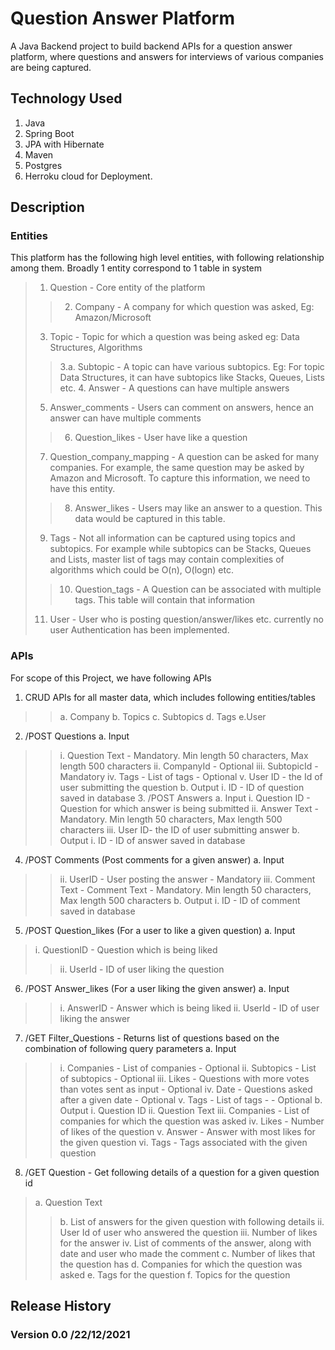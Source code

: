 # Question Answer Platform 

A Java Backend project to build backend APIs for a question answer platform, where questions and answers for interviews of various companies are being captured.
## Technology Used
1. Java
2. Spring Boot
3. JPA with Hibernate
4. Maven
5. Postgres 
6. Herroku cloud for Deployment.
## Description 
### Entities
This platform has the following high level entities, with following relationship among
them. Broadly 1 entity correspond to 1 table in system
>1. Question - Core entity of the platform
>>2. Company - A company for which question was asked, Eg: Amazon/Microsoft
>3. Topic - Topic for which a question was being asked eg: Data Structures, Algorithms
>>3.a. Subtopic - A topic can have various subtopics. Eg: For topic Data Structures, it can
have subtopics like Stacks, Queues, Lists etc.
>>4. Answer - A questions can have multiple answers
>5. Answer_comments - Users can comment on answers, hence an answer can have multiple
comments
>>6. Question_likes - User have like a question
>7. Question_company_mapping - A question can be asked for many companies. For
example, the same question may be asked by Amazon and Microsoft. To capture this
information, we need to have this entity.
>>8. Answer_likes - Users may like an answer to a question. This data would be captured in
this table.
>9. Tags - Not all information can be captured using topics and subtopics. For example while
subtopics can be Stacks, Queues and Lists, master list of tags may contain complexities of
algorithms which could be O(n), O(logn) etc.
>>10. Question_tags - A Question can be associated with multiple tags. This table will contain
that information
>11. User - User who is posting question/answer/likes etc.
     currently no user Authentication has been implemented.

### APIs
For scope of this Project, we have following APIs
1. CRUD APIs for all master data, which includes following entities/tables
>>a. Company
>b. Topics
>>c. Subtopics
>d. Tags
>>e.User
2. /POST Questions
a. Input
>>i. Question Text - Mandatory. Min length 50 characters, Max length 500
characters
>>ii. CompanyId - Optional
>iii. SubtopicId - Mandatory
>>iv. Tags - List of tags - Optional
>v. User ID - the Id of user submitting the question
b. Output
>i. ID - ID of question saved in database
>>3. /POST Answers
a. Input
>>i. Question ID - Question for which answer is being submitted
>ii. Answer Text - Mandatory. Min length 50 characters, Max length 500
characters
>>iii. User ID- the ID of user submitting answer
b. Output
>>i. ID - ID of answer saved in database

4. /POST Comments (Post comments for a given answer)
a. Input
>>ii. UserID - User posting the answer - Mandatory
>>iii. Comment Text - Comment Text - Mandatory. Min length 50 characters,
Max length 500 characters
b. Output
>>i. ID - ID of comment saved in database

5. /POST Question_likes (For a user to like a given question)
a. Input
>i. QuestionID - Question which is being liked
>>ii. UserId - ID of user liking the question
6. /POST Answer_likes (For a user liking the given answer)
a. Input
>>i. AnswerID - Answer which is being liked
>ii. UserId - ID of user liking the answer

7. /GET Filter_Questions - Returns list of questions based on the combination of following
query parameters
a. Input
>>i. Companies - List of companies - Optional
>ii. Subtopics - List of subtopics - Optional
>>iii. Likes - Questions with more votes than votes sent as input - Optional
>  iv. Date - Questions asked after a given date - Optional
>v. Tags - List of tags - - Optional
b. Output
>i. Question ID
>>ii. Question Text
>iii. Companies - List of companies for which the question was asked
>>iv. Likes - Number of likes of the question
>v. Answer - Answer with most likes for the given question
>>vi. Tags - Tags associated with the given question
8. /GET Question - Get following details of a question for a given question id
>a. Question Text
>>b. List of answers for the given question with following details
>ii. User Id of user who answered the question
>>iii. Number of likes for the answer
>iv. List of comments of the answer, along with date and user who made the
comment
>c. Number of likes that the question has
>>d. Companies for which the question was asked
>e. Tags for the question
>>f. Topics for the question
## Release History
### Version 0.0 /22/12/2021
 
